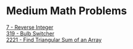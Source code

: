 # Medium Math Problems
[7 - Reverse Integer](7)  
[319 - Bulb Switcher](319)  
[2221 - Find Triangular Sum of an Array](2221)  